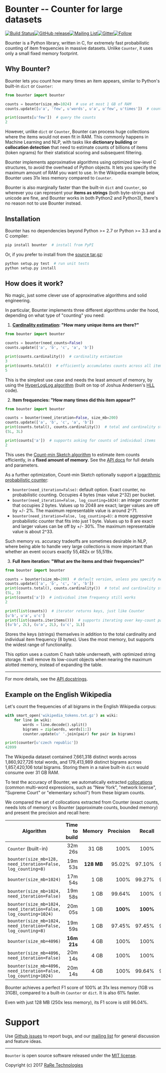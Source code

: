 # Bounter -- Counter for large datasets

[![Build Status](https://travis-ci.org/RaRe-Technologies/bounter.svg?branch=master)](https://travis-ci.org/RaRe-Technologies/bounter)[![GitHub release](https://img.shields.io/github/release/rare-technologies/bounter.svg?maxAge=3600)](https://github.com/RaRe-Technologies/bounter/releases)[![Mailing List](https://img.shields.io/badge/-Mailing%20List-lightgrey.svg)](https://groups.google.com/forum/#!forum/gensim)[![Gitter](https://img.shields.io/badge/gitter-join%20chat%20%E2%86%92-09a3d5.svg)](https://gitter.im/RaRe-Technologies/gensim)[![Follow](https://img.shields.io/twitter/follow/spacy_io.svg?style=social&label=Follow)](https://twitter.com/gensim_py)

Bounter is a Python library, written in C, for extremely fast probabilistic counting of item frequencies in massive datasets. Unlike `Counter`, it uses only a small fixed memory footprint.

## Why Bounter?

Bounter lets you count how many times an item appears, similar to Python's built-in `dict` or `Counter`:

```python
from bounter import bounter

counts = bounter(size_mb=1024)  # use at most 1 GB of RAM
counts.update([u'a', 'few', u'words', u'a', u'few', u'times'])  # count item frequencies

print(counts[u'few'])  # query the counts
2
```

However, unlike `dict` or `Counter`, Bounter can process huge collections where the items would not even fit in RAM. This commonly happens in Machine Learning and NLP, with tasks like **dictionary building** or **collocation detection** that need to estimate counts of billions of items (token ngrams) for their statistical scoring and subsequent filtering.

Bounter implements approximative algorithms using optimized low-level C structures, to avoid the overhead of Python objects. It lets you specify the maximum amount of RAM you want to use. In the Wikipedia example below, Bounter uses 31x less memory compared to `Counter`.

Bounter is also marginally faster than the built-in `dict` and `Counter`, so wherever you can represent your **items as strings** (both byte-strings and unicode are fine, and Bounter works in both Python2 and Python3), there's no reason not to use Bounter instead.

## Installation

Bounter has no dependencies beyond Python >= 2.7 or Python >= 3.3 and a C compiler:

```bash
pip install bounter  # install from PyPI
```

Or, if you prefer to install from the [source tar.gz](https://pypi.python.org/pypi/bounter):

```bash
python setup.py test  # run unit tests
python setup.py install
```

## How does it work?

No magic, just some clever use of approximative algorithms and solid engineering.

In particular, Bounter implements three different algorithms under the hood, depending on what type of "counting" you need:

1. **[Cardinality estimation](https://en.wikipedia.org/wiki/Count-distinct_problem): "How many unique items are there?"**

```python
from bounter import bounter

counts = bounter(need_counts=False)
counts.update(['a', 'b', 'c', 'a', 'b'])

print(counts.cardinality())  # cardinality estimation
3
print(counts.total())  # efficiently accumulates counts across all items
5
```

  This is the simplest use case and needs the least amount of memory, by using the [HyperLogLog algorithm](http://algo.inria.fr/flajolet/Publications/FlFuGaMe07.pdf) (built on top of Joshua Andersen's [HLL](https://github.com/ascv/HyperLogLog) code).

2. **Item frequencies: "How many times did this item appear?"**

```python
from bounter import bounter

counts = bounter(need_iteration=False, size_mb=200)
counts.update(['a', 'b', 'c', 'a', 'b'])
print(counts.total(), counts.cardinality())  # total and cardinality still work
(5L, 3L)

print(counts['a'])  # supports asking for counts of individual items
2
```

  This uses the [Count-min Sketch algorithm](https://en.wikipedia.org/wiki/Count%E2%80%93min_sketch) to estimate item counts efficiently, in a **fixed amount of memory**. See the [API docs](https://github.com/RaRe-Technologies/bounter/blob/master/bounter/bounter.py) for full details and parameters.

As a further optimization, Count-min Sketch optionally support a [logarithmic probabilistic counter](https://en.wikipedia.org/wiki/Approximate_counting_algorithm):

 - `bounter(need_iteration=False)`: default option. Exact counter, no probabilistic counting. Occupies 4 bytes (max value 2^32) per bucket.
 - `bounter(need_iteration=False, log_counting=1024)`: an integer counter that occupies 2 bytes. Values up to 2048 are exact; larger values are off by +/- 2%. The maximum representable value is around 2^71.
 - `bounter(need_iteration=False, log_counting=8)`: a more aggressive probabilistic counter that fits into just 1 byte. Values up to 8 are exact and larger values can be off by +/- 30%. The maximum representable value is about 2^33.

Such memory vs. accuracy tradeoffs are sometimes desirable in NLP, where being able to handle very large collections is more important than whether an event occurs exactly 55,482x or 55,519x.

3. **Full item iteration: "What are the items and their frequencies?"**

```python
from bounter import bounter

counts = bounter(size_mb=200)  # default version, unless you specify need_items or need_counts
counts.update(['a', 'b', 'c', 'a', 'b'])
print(counts.total(), counts.cardinality())  # total and cardinality still work
(5L, 3)
print(counts['a'])  # individual item frequency still works
2

print(list(counts))  # iterator returns keys, just like Counter
[u'b', u'a', u'c']
print(list(counts.iteritems()))  # supports iterating over key-count pairs, etc.
[(u'b', 2L), (u'a', 2L), (u'c', 1L)]
```

  Stores the keys (strings) themselves in addition to the total cardinality and individual item frequency (8 bytes). Uses the most memory, but supports the widest range of functionality.

  This option uses a custom C hash table underneath, with optimized string storage. It will remove its low-count objects when nearing the maximum alotted memory, instead of expanding the table.

----

For more details, see the [API docstrings](https://github.com/RaRe-Technologies/bounter/blob/master/bounter/bounter.py).

## Example on the English Wikipedia

Let's count the frequencies of all bigrams in the English Wikipedia corpus:

```python
with smart_open('wikipedia_tokens.txt.gz') as wiki:
    for line in wiki:
        words = line.decode().split()
        bigrams = zip(words, words[1:])
        counter.update(u' '.join(pair) for pair in bigrams)

print(counter[u'czech republic'])
42099
```

The Wikipedia dataset contained 7,661,318 distinct words across 1,860,927,726 total words, and 179,413,989 distinct bigrams across 1,857,420,106 total bigrams. Storing them in a naive built-in `dict` would consume over 31 GB RAM.

To test the accuracy of Bounter, we automatically extracted [collocations](https://en.wikipedia.org/wiki/Collocation) (common multi-word expressions, such as "New York", "network license", "Supreme Court" or "elementary school") from these bigram counts.

We compared the set of collocations extracted from Counter (exact counts, needs lots of memory) vs Bounter (approximate counts, bounded memory) and present the precision and recall here:

| Algorithm                                                        | Time to build |    Memory  | Precision |   Recall | F1 score |
|------------------------------------------------------------------|--------------:|-----------:|----------:|---------:|---------:|
| `Counter` (built-in)                                             |       32m 26s |      31 GB |      100% |     100% |     100% |
| `bounter(size_mb=128, need_iteration=False, log_counting=8)`     |       19m 53s | **128 MB** |    95.02% |   97.10% |   96.04% |
| `bounter(size_mb=1024)`                                          |       17m 54s |       1 GB |      100% |   99.27% |   99.64% |
| `bounter(size_mb=1024, need_iteration=False)`                    |       19m 58s |       1 GB |    99.64% |     100% |   99.82% |
| `bounter(size_mb=1024, need_iteration=False, log_counting=1024)` |       20m 05s |       1 GB |  **100%** | **100%** | **100%** |
| `bounter(size_mb=1024, need_iteration=False, log_counting=8)`    |       19m 59s |       1 GB |    97.45% |   97.45% |   97.45% |
| `bounter(size_mb=4096)`                                          |   **16m 21s** |       4 GB |      100% |     100% |     100% |
| `bounter(size_mb=4096, need_iteration=False)`                    |      20m 14s  |       4 GB |      100% |     100% |     100% |
| `bounter(size_mb=4096, need_iteration=False, log_counting=1024)` |       20m 14s |       4 GB |      100% |   99.64% |   99.82% |

Bounter achieves a perfect F1 score of 100% at 31x less memory (1GB vs 31GB), compared to a built-in `Counter` or `dict`. It is also 61% faster.

Even with just 128 MB (250x less memory), its F1 score is still 96.04%.

# Support

Use [Github issues](https://github.com/RaRe-Technologies/bounter/issues) to report bugs, and our [mailing list](https://groups.google.com/forum/#!forum/gensim) for general discussion and feature ideas.

----------------

`Bounter` is open source software released under the [MIT license](https://github.com/rare-technologies/bounter/blob/master/LICENSE).

Copyright (c) 2017 [RaRe Technologies](https://rare-technologies.com/)
